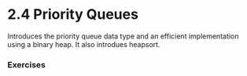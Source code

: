 # 2.4 Priority Queues
Introduces the priority queue data type and an efficient implementation using a binary heap. It also introdues heapsort.

### Exercises